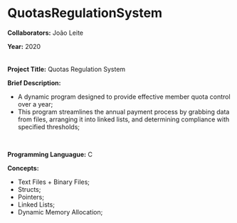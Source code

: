 # QuotasRegulationSystem

**Collaborators:** João Leite

**Year:** 2020
<br/>
ㅤ

**Project Title:** Quotas Regulation System

**Brief Description:** 
- A dynamic program designed to provide effective member quota control over a year;
- This program streamlines the annual payment process by grabbing data from files, arranging it into linked lists, and determining compliance with specified thresholds;
<br/>


**Programming Languague:** C

**Concepts:**
- Text Files + Binary Files;
- Structs;
- Pointers;
- Linked Lists;
- Dynamic Memory Allocation;
